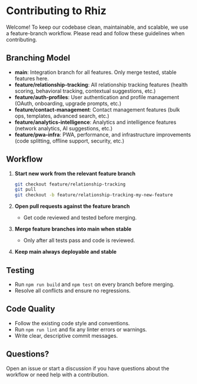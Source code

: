 # Contributing to Rhiz

Welcome! To keep our codebase clean, maintainable, and scalable, we use a feature-branch workflow. Please read and follow these guidelines when contributing.

## Branching Model

- **main**: Integration branch for all features. Only merge tested, stable features here.
- **feature/relationship-tracking**: All relationship tracking features (health scoring, behavioral tracking, contextual suggestions, etc.)
- **feature/auth-profiles**: User authentication and profile management (OAuth, onboarding, upgrade prompts, etc.)
- **feature/contact-management**: Contact management features (bulk ops, templates, advanced search, etc.)
- **feature/analytics-intelligence**: Analytics and intelligence features (network analytics, AI suggestions, etc.)
- **feature/pwa-infra**: PWA, performance, and infrastructure improvements (code splitting, offline support, security, etc.)

## Workflow

1. **Start new work from the relevant feature branch**
   ```sh
   git checkout feature/relationship-tracking
   git pull
   git checkout -b feature/relationship-tracking-my-new-feature
   ```

2. **Open pull requests against the feature branch**
   - Get code reviewed and tested before merging.

3. **Merge feature branches into main when stable**
   - Only after all tests pass and code is reviewed.

4. **Keep main always deployable and stable**

## Testing

- Run `npm run build` and `npm test` on every branch before merging.
- Resolve all conflicts and ensure no regressions.

## Code Quality

- Follow the existing code style and conventions.
- Run `npm run lint` and fix any linter errors or warnings.
- Write clear, descriptive commit messages.

## Questions?

Open an issue or start a discussion if you have questions about the workflow or need help with a contribution. 